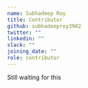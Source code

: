 ```yaml
---
name: Subhadeep Roy
title: Contributor
github: subhadeeproy3902
twitter: ""
linkedin: ""
slack: ""
joining_date: ""
role: contributor
---
```


Still waiting for this
